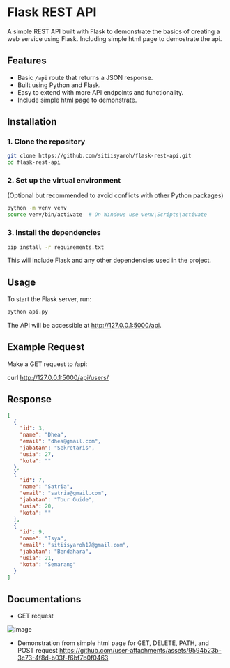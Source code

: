 # Flask REST API

A simple REST API built with Flask to demonstrate the basics of creating a web service using Flask. Including simple html page to demostrate the api.

## Features

- Basic `/api` route that returns a JSON response.
- Built using Python and Flask.
- Easy to extend with more API endpoints and functionality.
- Include simple html page to demonstrate.

## Installation

### 1. Clone the repository
```bash
git clone https://github.com/sitiisyaroh/flask-rest-api.git
cd flask-rest-api
```
### 2. Set up the virtual environment
(Optional but recommended to avoid conflicts with other Python packages)
```bash
python -m venv venv
source venv/bin/activate  # On Windows use venv\Scripts\activate
```
### 3. Install the dependencies
```bash
pip install -r requirements.txt
```
This will include Flask and any other dependencies used in the project.
## Usage
To start the Flask server, run:
```bash
python api.py
```
The API will be accessible at http://127.0.0.1:5000/api.

## Example Request
Make a GET request to /api:

curl http://127.0.0.1:5000/api/users/

## Response
```json
[
  {
    "id": 3,
    "name": "Dhea",
    "email": "dhea@gmail.com",
    "jabatan": "Sekretaris",
    "usia": 27,
    "kota": ""
  },
  {
    "id": 7,
    "name": "Satria",
    "email": "satria@gmail.com",
    "jabatan": "Tour Guide",
    "usia": 20,
    "kota": ""
  },
  {
    "id": 9,
    "name": "Isya",
    "email": "sitiisyaroh17@gmail.com",
    "jabatan": "Bendahara",
    "usia": 21,
    "kota": "Semarang"
  }
]
```
## Documentations
- GET request
  
![image](https://github.com/user-attachments/assets/93793cae-b8a6-46e8-85cd-021fbf16375c)

- Demonstration from simple html page for GET, DELETE, PATH, and POST request
https://github.com/user-attachments/assets/9594b23b-3c73-4f8d-b03f-f6bf7b0f0463

